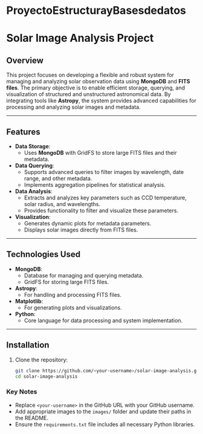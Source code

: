 # ProyectoEstructurayBasesdedatos
# Solar Image Analysis Project

## **Overview**
This project focuses on developing a flexible and robust system for managing and analyzing solar observation data using **MongoDB** and **FITS files**. The primary objective is to enable efficient storage, querying, and visualization of structured and unstructured astronomical data. By integrating tools like **Astropy**, the system provides advanced capabilities for processing and analyzing solar images and metadata.

---

## **Features**
- **Data Storage**: 
  - Uses **MongoDB** with GridFS to store large FITS files and their metadata.
- **Data Querying**:
  - Supports advanced queries to filter images by wavelength, date range, and other metadata.
  - Implements aggregation pipelines for statistical analysis.
- **Data Analysis**:
  - Extracts and analyzes key parameters such as CCD temperature, solar radius, and wavelengths.
  - Provides functionality to filter and visualize these parameters.
- **Visualization**:
  - Generates dynamic plots for metadata parameters.
  - Displays solar images directly from FITS files.

---

## **Technologies Used**
- **MongoDB**:
  - Database for managing and querying metadata.
  - GridFS for storing large FITS files.
- **Astropy**:
  - For handling and processing FITS files.
- **Matplotlib**:
  - For generating plots and visualizations.
- **Python**:
  - Core language for data processing and system implementation.

---

## **Installation**
1. Clone the repository:
   ```bash
   git clone https://github.com/<your-username>/solar-image-analysis.git
   cd solar-image-analysis

   
### **Key Notes**
- Replace `<your-username>` in the GitHub URL with your GitHub username.
- Add appropriate images to the `images/` folder and update their paths in the README.
- Ensure the `requirements.txt` file includes all necessary Python libraries.




